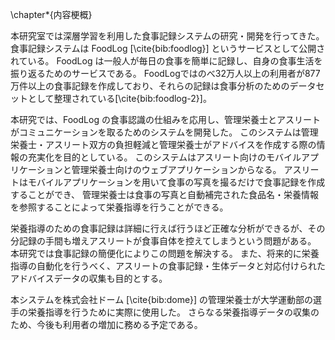 \chapter*{内容梗概}

本研究室では深層学習を利用した食事記録システムの研究・開発を行ってきた。
食事記録システムは FoodLog [\cite{bib:foodlog}] というサービスとして公開されている。
FoodLog は一般人が毎日の食事を簡単に記録し、自身の食事生活を振り返るためのサービスである。
FoodLogではのべ32万人以上の利用者が877万件以上の食事記録を作成しており、それらの記録は食事分析のためのデータセットとして整理されている[\cite{bib:foodlog-2}]。

本研究では、FoodLog の食事認識の仕組みを応用し、管理栄養士とアスリートがコミュニケーションを取るためのシステムを開発した。
このシステムは管理栄養士・アスリート双方の負担軽減と管理栄養士がアドバイスを作成する際の情報の充実化を目的としている。
このシステムはアスリート向けのモバイルアプリケーションと管理栄養士向けのウェブアプリケーションからなる。
アスリートはモバイルアプリケーションを用いて食事の写真を撮るだけで食事記録を作成することができ、
管理栄養士は食事の写真と自動補完された食品名・栄養情報を参照することによって栄養指導を行うことができる。

栄養指導のための食事記録は詳細に行えば行うほど正確な分析ができるが、その分記録の手間も増えアスリートが食事自体を控えてしまうという問題がある。
本研究では食事記録の簡便化によりこの問題を解決する。
また、将来的に栄養指導の自動化を行うべく、アスリートの食事記録・生体データと対応付けられたアドバイスデータの収集も目的とする。

本システムを株式会社ドーム [\cite{bib:dome}] の管理栄養士が大学運動部の選手の栄養指導を行うために実際に使用した。
さらなる栄養指導データの収集のため、今後も利用者の増加に務める予定である。
